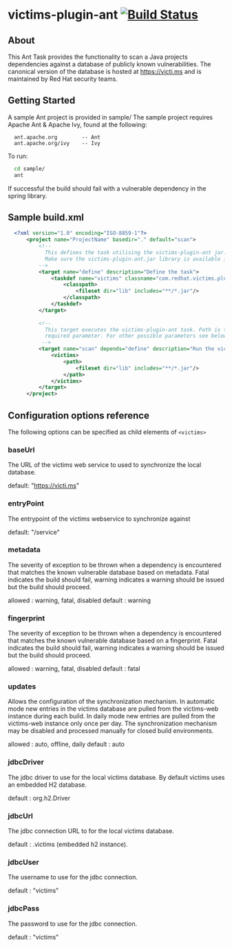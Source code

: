# victims-plugin-ant [![Build Status](https://travis-ci.org/victims/victims-plugin-ant.png)](https://travis-ci.org/victims/victims-plugin-ant)

## About

This Ant Task provides the functionality to scan a Java projects dependencies against a database of publicly 
known vulnerabilities. The canonical version of the database is hosted at https://victi.ms and is maintained by
Red Hat security teams.

## Getting Started

A sample Ant project is provided in sample/
The sample project requires Apache Ant & Apache Ivy, found at the following:
```
  ant.apache.org        -- Ant
  ant.apache.org/ivy    -- Ivy
```
To run:
```sh
  cd sample/
  ant
```

If successful the build should fail with a vulnerable dependency in the spring library.

## Sample build.xml
```xml
  <?xml version="1.0" encoding="ISO-8859-1"?>
      <project name="ProjectName" basedir="." default="scan">
          <!-- 
            This defines the task utilising the victims-plugin-ant jar.
            Make sure the victims-plugin-ant.jar library is available in the classpath
          -->
          <target name="define" description="Define the task">
              <taskdef name="victims" classname="com.redhat.victims.plugin.ant.VictimsTask">
                  <classpath>
                      <fileset dir="lib" includes="**/*.jar"/>
                  </classpath>
              </taskdef>
          </target>
          
          <!--
            This target executes the victims-plugin-ant task. Path is the only
            required parameter. For other possible parameters see below.
           -->
          <target name="scan" depends="define" description="Run the victims scan">
              <victims>
                  <path>
                      <fileset dir="lib" includes="**/*.jar"/>
                  </path>
              </victims>
          </target>
      </project>
```
## Configuration options reference

The following options can be specified as child elements of ```<victims>```

### baseUrl

The URL of the victims web service to used to synchronize the local database.

default: "https://victi.ms"

### entryPoint

The entrypoint of the victims webservice to synchronize against

default: "/service"

### metadata

The severity of exception to be thrown when a dependency is encountered that matches the known vulnerable database based on metadata. Fatal indicates the build should fail, warning indicates a warning should be issued but the build should proceed.

allowed : warning, fatal, disabled
default : warning

### fingerprint

The severity of exception to be thrown when a dependency is encountered that matches the known vulnerable database based on a fingerprint. Fatal indicates the build should fail, warning indicates a warning should be issued but the build should proceed.

allowed : warning, fatal, disabled
default : fatal

### updates

Allows the configuration of the synchronization mechanism. In automatic mode new entries in the victims database are pulled from the victims-web instance during each build. In daily mode new entries are pulled from the victims-web instance only once per day. The synchronization mechanism may be disabled and processed manually for closed build environments.

allowed : auto, offline, daily
default : auto

### jdbcDriver

The jdbc driver to use for the local victims database. By default victims uses an embedded H2 database.

default : org.h2.Driver

### jdbcUrl

The jdbc connection URL to for the local victims database.

default : .victims (embedded h2 instance).

### jdbcUser

The username to use for the jdbc connection.

default : "victims"

### jdbcPass

The password to use for the jdbc connection.

default : "victims"
